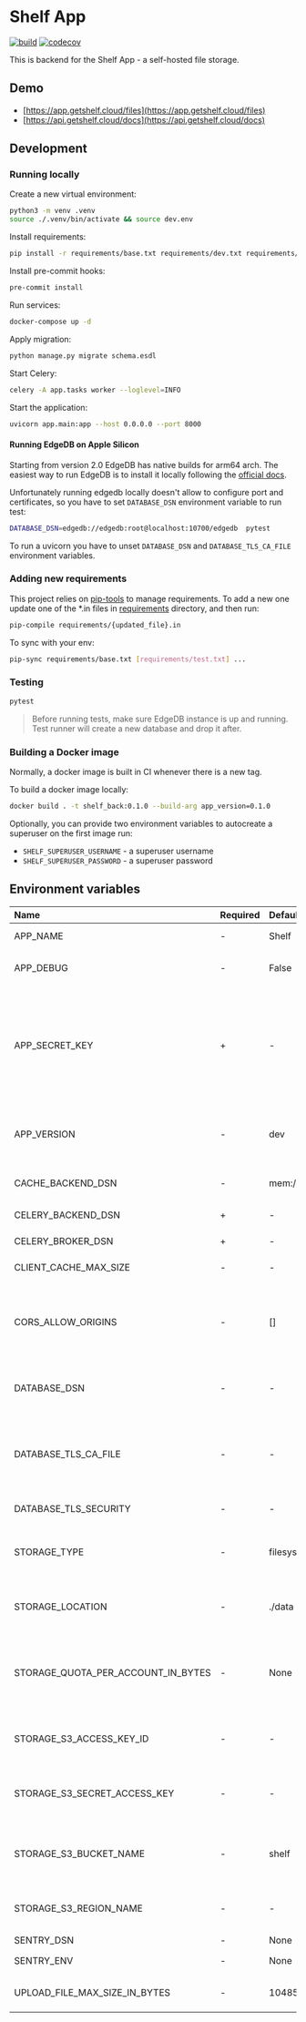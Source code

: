 # Shelf App

[![build](https://github.com/unmade/shelf-back/workflows/Test/badge.svg)](https://github.com/unmade/shelf-back/blob/master/.github/workflows/tests.yml)
[![codecov](https://codecov.io/gh/unmade/shelf-back/branch/master/graph/badge.svg)](https://codecov.io/gh/unmade/shelf-back)

This is backend for the Shelf App - a self-hosted file storage.

## Demo

- [https://app.getshelf.cloud/files](https://app.getshelf.cloud/files)
- [https://api.getshelf.cloud/docs](https://api.getshelf.cloud/docs)

## Development

### Running locally

Create a new virtual environment:

```bash
python3 -m venv .venv
source ./.venv/bin/activate && source dev.env
```

Install requirements:

```bash
pip install -r requirements/base.txt requirements/dev.txt requirements/lint.txt requirements/test.txt
```

Install pre-commit hooks:

```bash
pre-commit install
```

Run services:

```bash
docker-compose up -d
```

Apply migration:

```bash
python manage.py migrate schema.esdl
```

Start Celery:

```bash
celery -A app.tasks worker --loglevel=INFO
```

Start the application:

```bash
uvicorn app.main:app --host 0.0.0.0 --port 8000
```

#### Running EdgeDB on Apple Silicon

Starting from version 2.0 EdgeDB has native builds for arm64 arch.
The easiest way to run EdgeDB is to install it locally following the
[official docs](https://www.edgedb.com/install).

Unfortunately running edgedb locally doesn't allow to configure port and
certificates, so you have to set `DATABASE_DSN` environment variable to run test:

```bash
DATABASE_DSN=edgedb://edgedb:root@localhost:10700/edgedb  pytest
```

To run a uvicorn you have to unset `DATABASE_DSN` and `DATABASE_TLS_CA_FILE`
environment variables.

### Adding new requirements

This project relies on [pip-tools](https://github.com/jazzband/pip-tools) to manage
requirements.
To add a new one update one of the *.in files in [requirements](requirements) directory,
and then run:

```bash
pip-compile requirements/{updated_file}.in
```

To sync with your env:

```bash
pip-sync requirements/base.txt [requirements/test.txt] ...
```

### Testing

```bash
pytest
```

> Before running tests, make sure EdgeDB instance is up and running. Test runner will
> create a new database and drop it after.

### Building a Docker image

Normally, a docker image is built in CI whenever there is a new tag.

To build a docker image locally:

```bash
docker build . -t shelf_back:0.1.0 --build-arg app_version=0.1.0
```

Optionally, you can provide two environment variables to autocreate a
superuser on the first image run:

- `SHELF_SUPERUSER_USERNAME` - a superuser username
- `SHELF_SUPERUSER_PASSWORD` - a superuser password

## Environment variables

|Name                 | Required | Default | Description|
|:--------------------|:-------- |:------- |:-----------|
|APP_NAME             | - | Shelf  | Application name |
|APP_DEBUG            | - | False  | Whether to run app in debug mode |
|APP_SECRET_KEY       | + | -      | Application secret key. This is used to provide cryptographic signing, and should be set to a unique, unpredictable value |
|APP_VERSION          | - | dev    | Application version. Normally, this env is set during build |
|CACHE_BACKEND_DSN    | - | mem:// | Cache backend DSN. See options [here](https://github.com/Krukov/cashews) |
|CELERY_BACKEND_DSN   | + | -      | Celery broker DSN |
|CELERY_BROKER_DSN    | + | -      | Celery result backend DSN  |
|CLIENT_CACHE_MAX_SIZE| - | -      | Client cache size limit in bytes |
|CORS_ALLOW_ORIGINS   | - | []     | A comma-separated list of origins that should be permitted to make cross-origin requests |
|DATABASE_DSN         | - | -      | Database DSN. If not set, then fallback to EdgeDB envs |
|DATABASE_TLS_CA_FILE | - | -      | Path to TLS Certificate file to connect to the database. If not set, then fallback to EDGEDB_TLS_CA |
|DATABASE_TLS_SECURITY| - | -      | Set the TLS security mode |
|STORAGE_TYPE         | - | filesystem | A primary storage type. Either `filesystem` or `s3` options are available |
|STORAGE_LOCATION     | - | ./data | Storage location. Path should be provided without trailing slash |
|STORAGE_QUOTA_PER_ACCOUNT_IN_BYTES | - | None | Default storage quota per account in bytes. If not set, then account has unlimited storage |
|STORAGE_S3_ACCESS_KEY_ID     | - | -     | S3 access key id. Required only if `s3` storage type is used |
|STORAGE_S3_SECRET_ACCESS_KEY | - | -     | S3 secret access key. Required only if `s3` storage type is used |
|STORAGE_S3_BUCKET_NAME       | - | shelf | S3 bucket to use to store files. Required only if `s3` storage type is used |
|STORAGE_S3_REGION_NAME       | - | -     | S3 region. Required only if `s3` storage type is used |
|SENTRY_DSN                   | - | None   | Sentry DSN |
|SENTRY_ENV                   | - | None   | Sentry environment |
|UPLOAD_FILE_MAX_SIZE_IN_BYTES| - | 104857600 | Maximum upload file size. Default to 100 MB |
